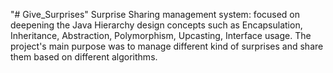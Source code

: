 "# Give_Surprises" 
Surprise Sharing management system: focused on deepening the Java Hierarchy design concepts such as Encapsulation, Inheritance, Abstraction, Polymorphism, Upcasting, Interface usage. The project's main purpose was to manage different kind of surprises and share them based on different algorithms.
